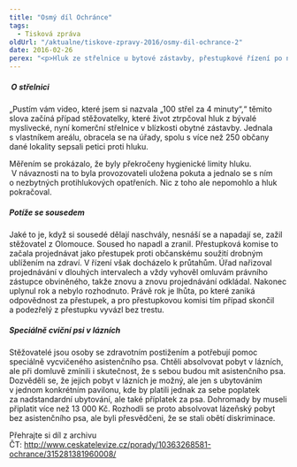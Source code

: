 ```yaml
---
title: "Osmý díl Ochránce"
tags:
  - Tisková zpráva
oldUrl: "/aktualne/tiskove-zpravy-2016/osmy-dil-ochrance-2"
date: 2016-02-26
perex: "<p>Hluk ze střelnice u bytové zástavby, přestupkové řízení po napadení sousedem, a diskriminace lidí se zdravotním postižením v lázních – takové případy nabízí 8. díl pořadu Ochránce. Sledovat ho můžete na ČT2 v neděli 28. 2. v 18:15 h, reprízy pak ve čtvrtek v 18:55 h a v pátek ve 13:05 h.</p>"
---
```


<!-- imported from the old website -->

<h5> O střelnici</h5> <p>„Pustím vám video, které jsem si nazvala „100 střel za 4 minuty“,“ těmito slova začíná případ stěžovatelky, které život ztrpčoval hluk z bývalé myslivecké, nyní komerční střelnice v blízkosti obytné zástavby. Jednala s vlastníkem areálu, obracela se na úřady, spolu s více než 250 občany dané lokality sepsali petici proti hluku.</p> <p>Měřením se prokázalo, že byly překročeny hygienické limity hluku.  V návaznosti na to byla provozovateli uložena pokuta a jednalo se s ním o nezbytných protihlukových opatřeních. Nic z toho ale nepomohlo a hluk pokračoval.</p> <h5>Potíže se sousedem</h5> <p>Jaké to je, když si sousedé dělají naschvály, nesnáší se a napadají se, zažil stěžovatel z Olomouce. Soused ho napadl a zranil. Přestupková komise to začala projednávat jako přestupek proti občanskému soužití drobným ublížením na zdraví. V řízení však docházelo k průtahům. Úřad nařizoval projednávání v dlouhých intervalech a vždy vyhověl omluvám právního zástupce obviněného, takže znovu a znovu projednávání odkládal. Nakonec uplynul rok a nebylo rozhodnuto. Právě rok je lhůta, po které zaniká odpovědnost za přestupek, a pro přestupkovou komisi tím případ skončil a podezřelý z přestupku vyvázl bez trestu.</p> <h5>Speciálně cviční psi v lázních</h5><p> Stěžovatelé jsou osoby se zdravotním postižením a potřebují pomoc speciálně vycvičeného asistenčního psa. Chtěli absolvovat pobyt v lázních, ale při domluvě zmínili i skutečnost, že s sebou budou mít asistenčního psa. Dozvěděli se, že jejich pobyt v lázních je možný, ale jen s ubytováním v jednom konkrétním pavilonu, kde by platili jednak za sebe poplatek za nadstandardní ubytování, ale také příplatek za psa. Dohromady by museli připlatit více než 13 000 Kč. Rozhodli se proto absolvovat lázeňský pobyt bez asistenčního psa, ale byli přesvědčeni, že se stali obětí diskriminace. </p><p>Přehrajte si díl z archivu ČT: <a title="Otevření do nového okna" href="http://www.ceskatelevize.cz/porady/10363268581-ochrance/315281381960008/" target="_blank">http://www.ceskatelevize.cz/porady/10363268581-ochrance/315281381960008/</a> </p><p></p>
